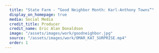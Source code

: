 ```yaml
---
  title: "State Farm - “Good Neighbor Month: Karl-Anthony Towns”"
  display_on_homepage: true
  media: Social Media
  credit_title: Producer
  credit_name: Eric Alan Donaldson
  image: "/assets/images/work/goodneighbor.jpg"
  source: "/assets/images/work/OMAR_KAT_SURPRISE.mp4"
  order: 1
---
```

